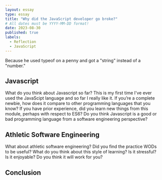 ```yaml
---
layout: essay
type: essay
title: "Why did the JavaScript developer go broke?"
# All dates must be YYYY-MM-DD format!
date: 2023-08-30
published: true
labels:
  - Reflection
  - JavaScript
---
```


Because he used typeof on a penny and got a "string" instead of a "number."

## Javascript

What do you think about Javascript so far? 
  This is my first time I've ever used the JavaScipt language and so far I really like it. 
If you’re a complete newbie, how does it compare to other programming languages that you know? 
If you have prior experience, did you learn new things from this module, perhaps with respect to ES6? 
Do you think Javascript is a good or bad programming language from a software engineering perspective?

## Athletic Software Engineering

What about athletic software engineering? 
Did you find the practice WODs to be useful? 
What do you think about this style of learning? 
Is it stressful? 
Is it enjoyable? Do you think it will work for you?

## Conclusion

